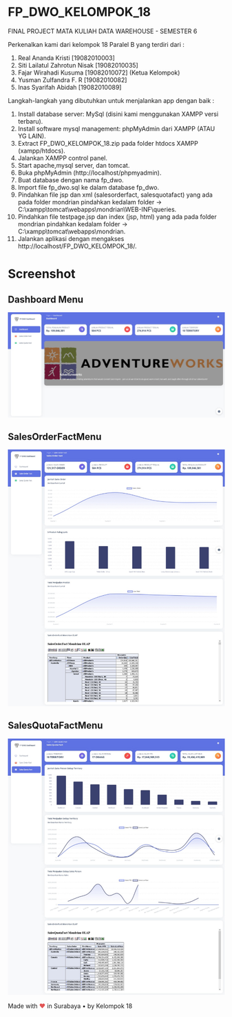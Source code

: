 
# FP_DWO_KELOMPOK_18

FINAL PROJECT MATA KULIAH DATA WAREHOUSE - SEMESTER 6

Perkenalkan kami dari kelompok 18 Paralel B yang terdiri dari :
1. Real Ananda Kristi			[19082010003]
2. Siti Lailatul Zahrotun Nisak	[19082010035]
3. Fajar Wirahadi Kusuma	 	[19082010072] (Ketua Kelompok)
4. Yusman Zulfandra F. R		[19082010082]
5. Inas Syarifah Abidah			[19082010089]

Langkah-langkah yang dibutuhkan untuk menjalankan app dengan baik :

1. Install database server: MySql (disini kami menggunakan XAMPP versi terbaru).
2. Install software mysql management: phpMyAdmin dari XAMPP (ATAU YG LAIN).
3. Extract FP_DWO_KELOMPOK_18.zip pada folder htdocs XAMPP (xampp/htdocs).
4. Jalankan XAMPP control panel.
5. Start apache,mysql server, dan tomcat.
6. Buka phpMyAdmin (http://localhost/phpmyadmin).
7. Buat database dengan nama fp_dwo.
8. Import file fp_dwo.sql ke dalam database fp_dwo.
9. Pindahkan file jsp dan xml (salesorderfact, salesquotafact) yang ada pada folder mondrian pindahkan kedalam folder  -> C:\xampp\tomcat\webapps\mondrian\WEB-INF\queries.
10. Pindahkan file testpage.jsp dan index (jsp, html) yang ada pada folder mondrian pindahkan kedalam folder -> C:\xampp\tomcat\webapps\mondrian.
11. Jalankan aplikasi dengan mengakses http://localhost/FP_DWO_KELOMPOK_18/.

# Screenshot 
## Dashboard Menu

![Screenshot](screenshot/img1.jpeg)

## SalesOrderFactMenu

![Screenshot](screenshot/img2.jpeg)

## SalesQuotaFactMenu

![Screenshot](screenshot/img3.jpeg)

Made with <span style="color: #e25555;">&hearts;</span> in Surabaya • by Kelompok 18
